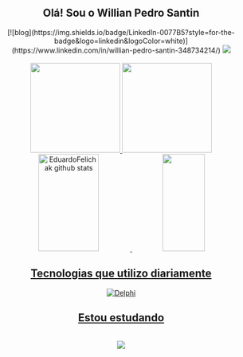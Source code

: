<h2 align="center"> Olá! Sou o Willian Pedro Santin </h2>
<div align="center">
  [![blog](https://img.shields.io/badge/LinkedIn-0077B5?style=for-the-badge&logo=linkedin&logoColor=white)](https://www.linkedin.com/in/willian-pedro-santin-348734214/)
  <a href="https://www.linkedin.com/in/willian-pedro-santin-348734214" target="_blank"><img src="https://img.shields.io/badge/-LinkedIn-%230077B5?style=for-the-badge&logo=linkedin&logoColor=white" target="_blank"></a> 
</div>

<div align="center"><br>
  <a href="https://github.com/Santinwill">
  <img height="180em" src="https://github-readme-stats.vercel.app/api?username=Santinwill&show_icons=true&theme=dracula&include_all_commits=true&count_private=true"/>
  <img height="180em" src="https://github-readme-stats.vercel.app/api/top-langs/?username=Santinwill&layout=compact&langs_count=7&theme=dracula"/>
  <img width="49%" height="195px" src="https://github-readme-stats.vercel.app/api?username=Santinwill&show_icons=true&count_private=true&hide_border=true&title_color=00ccff&icon_color=1c4966&text_color=c9d1d9&bg_color=0d1117" alt="EduardoFelichak github stats" /> 
  <img width="41%" height="195px" src="https://github-readme-stats.vercel.app/api/top-langs/?username=Santinwill&layout=compact&hide_border=true&title_color=00ccff&text_color=225566&bg_color=0d1117" />	  
</div>

<h2 align="center"> Tecnologias que utilizo diariamente</h2>
<div align="center">
  <img align="center" src="https://img.shields.io/badge/Delphi_RAD_Studio-B22222?style=for-the-badge&logo=delphi&logoColor=white" alt="Delphi"/>
</div>


<h2 align="center"> Estou estudando</h2>
<br>
<div align="center" >
  <img src="https://skillicons.dev/icons?i=cs,javascript,nodejs,python,docker,postgres,"/>
</div>

	
